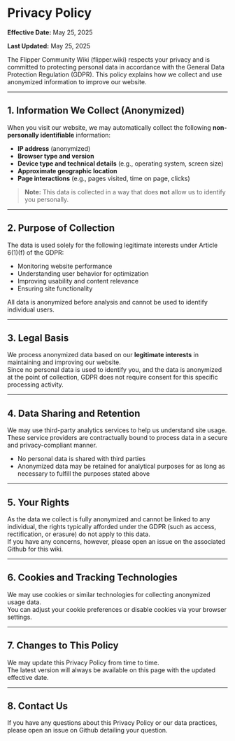 # Privacy Policy

**Effective Date:** May 25, 2025

**Last Updated:** May 25, 2025

The Flipper Community Wiki (flipper.wiki) respects your privacy and is committed to protecting personal data in accordance with the General Data Protection Regulation (GDPR). This policy explains how we collect and use anonymized information to improve our website.

---

## 1. Information We Collect (Anonymized)

When you visit our website, we may automatically collect the following **non-personally identifiable** information:

- **IP address** (anonymized)  
- **Browser type and version**  
- **Device type and technical details** (e.g., operating system, screen size)  
- **Approximate geographic location**  
- **Page interactions** (e.g., pages visited, time on page, clicks)

> **Note:** This data is collected in a way that does **not** allow us to identify you personally.

---

## 2. Purpose of Collection

The data is used solely for the following legitimate interests under Article 6(1)(f) of the GDPR:

- Monitoring website performance  
- Understanding user behavior for optimization  
- Improving usability and content relevance  
- Ensuring site functionality

All data is anonymized before analysis and cannot be used to identify individual users.

---

## 3. Legal Basis

We process anonymized data based on our **legitimate interests** in maintaining and improving our website.  
Since no personal data is used to identify you, and the data is anonymized at the point of collection, GDPR does not require consent for this specific processing activity.

---

## 4. Data Sharing and Retention

We may use third-party analytics services to help us understand site usage. These service providers are contractually bound to process data in a secure and privacy-compliant manner.

- No personal data is shared with third parties  
- Anonymized data may be retained for analytical purposes for as long as necessary to fulfill the purposes stated above

---

## 5. Your Rights

As the data we collect is fully anonymized and cannot be linked to any individual, the rights typically afforded under the GDPR (such as access, rectification, or erasure) do not apply to this data.  
If you have any concerns, however, please open an issue on the associated Github for this wiki. 

---

## 6. Cookies and Tracking Technologies

We may use cookies or similar technologies for collecting anonymized usage data.  
You can adjust your cookie preferences or disable cookies via your browser settings.

---

## 7. Changes to This Policy

We may update this Privacy Policy from time to time.  
The latest version will always be available on this page with the updated effective date.

---

## 8. Contact Us

If you have any questions about this Privacy Policy or our data practices, please open an issue on Github detailing your question. 